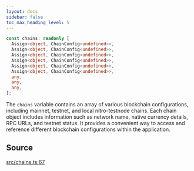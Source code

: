 ```yaml
---
layout: docs
sidebar: false
toc_max_heading_level: 5
---
```


```ts
const chains: readonly [
  Assign<object, ChainConfig<undefined>>,
  Assign<object, ChainConfig<undefined>>,
  Assign<object, ChainConfig<undefined>>,
  Assign<object, ChainConfig<undefined>>,
  Assign<object, ChainConfig<undefined>>,
  Assign<object, ChainConfig<undefined>>,
  any,
  any,
  any,
];
```

The `chains` variable contains an array of various blockchain configurations,
including mainnet, testnet, and local nitro-testnode chains. Each chain
object includes information such as network name, native currency details,
RPC URLs, and testnet status. It provides a convenient way to access and
reference different blockchain configurations within the application.

## Source

[src/chains.ts:67](https://github.com/OffchainLabs/arbitrum-orbit-sdk/blob/cfcbd32d6879cf7817a33b24f062a0fd879ea257/src/chains.ts#L67)
